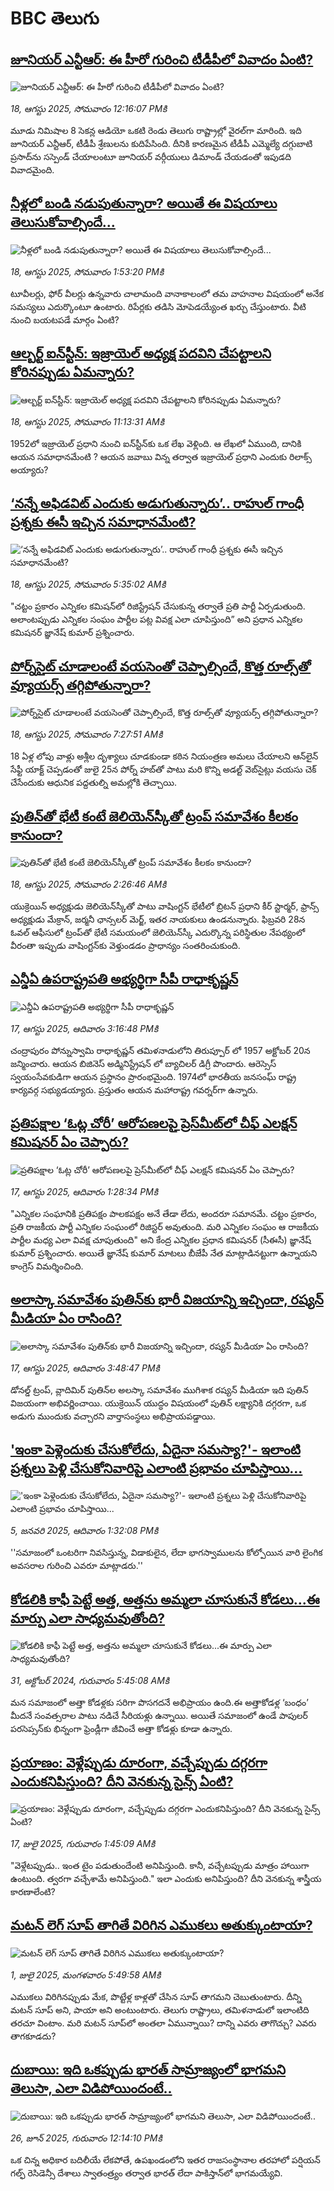 # BBC తెలుగు## [జూనియర్‌ ఎన్టీఆర్‌: ఈ హీరో  గురించి  టీడీపీలో వివాదం ఏంటి?](https://www.bbc.com/telugu/articles/cz60y7q5514o?at_medium=RSS&at_campaign=rss?at_campaign=githubrss)![జూనియర్‌ ఎన్టీఆర్‌: ఈ హీరో  గురించి  టీడీపీలో వివాదం ఏంటి?](https://ichef.bbci.co.uk/ace/ws/240/cpsprodpb/ff5c/live/dc0446a0-7c24-11f0-a40e-2dd630055bb1.jpg)_18, ఆగస్టు 2025, సోమవారం 12:16:07 PMకి_మూడు నిమిషాల 8 సెకన్ల ఆడియో ఒకటి రెండు తెలుగు రాష్ట్రాల్లో వైరల్‌గా మారింది. ఇది జూనియర్ ఎన్టీఆర్, టీడీపీ శ్రేణులను కుదిపేసింది. దీనికి కారణమైన టీడీపీ ఎమ్మెల్యే దగ్గుబాటి ప్రసాద్‌ను సస్పెండ్ చేయాలంటూ జూనియర్ వర్గీయులు డిమాండ్ చేయడంతో ఇపుడది వివాదమైంది.## [నీళ్లలో బండి నడుపుతున్నారా? అయితే ఈ విషయాలు తెలుసుకోవాల్సిందే...](https://www.bbc.com/telugu/articles/c939v79gdkvo?at_medium=RSS&at_campaign=rss?at_campaign=githubrss)![నీళ్లలో బండి నడుపుతున్నారా? అయితే ఈ విషయాలు తెలుసుకోవాల్సిందే...](https://ichef.bbci.co.uk/ace/ws/240/cpsprodpb/2fe6/live/f46fe7c0-7c39-11f0-ab3e-bd52082cd0ae.jpg)_18, ఆగస్టు 2025, సోమవారం 1:53:20 PMకి_టూవీలర్లు, ఫోర్ వీలర్లు ఉన్నవారు చాలామంది వానాకాలంలో తమ వాహనాల విషయంలో అనేక సమస్యలు ఎదుర్కొంటూ ఉంటారు. రిపేర్లకు తడిసి మోపెడయ్యేంత ఖర్చు చేస్తుంటారు. వీటి నుంచి బయటపడే మార్గం ఏంటి?## [ఆల్బర్ట్ ఐన్‌స్టీన్‌: ఇజ్రాయెల్ అధ్యక్ష పదవిని చేపట్టాలని కోరినప్పుడు ఏమన్నారు?](https://www.bbc.com/telugu/articles/cqjy2zkk2g8o?at_medium=RSS&at_campaign=rss?at_campaign=githubrss)![ఆల్బర్ట్ ఐన్‌స్టీన్‌: ఇజ్రాయెల్ అధ్యక్ష పదవిని చేపట్టాలని కోరినప్పుడు ఏమన్నారు?](https://ichef.bbci.co.uk/ace/ws/240/cpsprodpb/bfe8/live/f441cd80-7c26-11f0-a40e-2dd630055bb1.jpg)_18, ఆగస్టు 2025, సోమవారం 11:13:31 AMకి_1952లో ఇజ్రాయెల్ ప్రధాని నుంచి ఐన్‌స్టీన్‌కు ఒక లేఖ వెళ్లింది. ఆ లేఖలో ఏముంది, దానికి ఆయన సమాధానమేంటి ? ఆయన జవాబు విన్న తర్వాత ఇజ్రాయెల్ ప్రధాని ఎందుకు రిలాక్స్ అయ్యారు?## [‘నన్నే అఫిడవిట్ ఎందుకు అడుగుతున్నారు’.. రాహుల్ గాంధీ  ప్రశ్నకు ఈసీ ఇచ్చిన సమాధానమేంటి?](https://www.bbc.com/telugu/articles/cvgnjrd59x1o?at_medium=RSS&at_campaign=rss?at_campaign=githubrss)![‘నన్నే అఫిడవిట్ ఎందుకు అడుగుతున్నారు’.. రాహుల్ గాంధీ  ప్రశ్నకు ఈసీ ఇచ్చిన సమాధానమేంటి?](https://ichef.bbci.co.uk/ace/ws/240/cpsprodpb/91aa/live/7894d640-7be6-11f0-a34f-318be3fb0481.jpg)_18, ఆగస్టు 2025, సోమవారం 5:35:02 AMకి_"చట్టం ప్రకారం ఎన్నికల కమిషన్‌లో రిజిస్ట్రేషన్ చేసుకున్న తర్వాతే ప్రతి పార్టీ ఏర్పడుతుంది. అలాంటప్పుడు ఎన్నికల సంఘం పార్టీల పట్ల వివక్ష ఎలా చూపిస్తుంది” అని ప్రధాన ఎన్నికల కమిషనర్ జ్ఞానేష్ కుమార్ ప్రశ్నించారు.## [పోర్న్‌సైట్ చూడాలంటే వయసెంతో చెప్పాల్సిందే, కొత్త రూల్స్‌తో వ్యూయర్స్ తగ్గిపోతున్నారా?](https://www.bbc.com/telugu/articles/c4gm5j08lm3o?at_medium=RSS&at_campaign=rss?at_campaign=githubrss)![పోర్న్‌సైట్ చూడాలంటే వయసెంతో చెప్పాల్సిందే, కొత్త రూల్స్‌తో వ్యూయర్స్ తగ్గిపోతున్నారా?](https://ichef.bbci.co.uk/ace/ws/240/cpsprodpb/0aac/live/855e0120-7c00-11f0-ab3e-bd52082cd0ae.jpg)_18, ఆగస్టు 2025, సోమవారం 7:27:51 AMకి_18 ఏళ్ల లోపు వాళ్లు అశ్లీల దృశ్యాలు చూడకుండా కఠిన నియంత్రణ అమలు చేయాలని ఆన్‌లైన్ సేఫ్టీ యాక్ట్ చెప్పడంతో జులై 25న పోర్న్ హబ్‌తో పాటు మరి కొన్ని అడల్ట్ వెబ్‌సైట్లు వయసు చెక్ చేసేందుకు ఆధునిక పద్దతుల్ని అమల్లోకి తెచ్చాయి.## [పుతిన్‌తో భేటీ కంటే జెలియెన్‌స్కీ‌తో ట్రంప్ సమావేశం కీలకం కానుందా?](https://www.bbc.com/telugu/articles/c890q1dgxkjo?at_medium=RSS&at_campaign=rss?at_campaign=githubrss)![పుతిన్‌తో భేటీ కంటే జెలియెన్‌స్కీ‌తో ట్రంప్ సమావేశం కీలకం కానుందా?](https://ichef.bbci.co.uk/ace/ws/240/cpsprodpb/b6ca/live/e3f38dd0-7bfc-11f0-ab3e-bd52082cd0ae.jpg)_18, ఆగస్టు 2025, సోమవారం 2:26:46 AMకి_యుక్రెయిన్ అధ్యక్షుడు జెలియెన్‌స్కీతో పాటు వాషింగ్టన్ భేటీలో బ్రిటన్ ప్రధాని కీర్ స్టార్మర్, ఫ్రాన్స్ అధ్యక్షుడు మేక్రాన్, జర్మనీ ఛాన్సలర్ మెర్జ్, ఇతర నాయకులు ఉండనున్నారు. ఫిబ్రవరి 28న ఓవల్ ఆఫీసులో ట్రంప్‌తో భేటీ సమయంలో జెలియెన్‌స్కీ ఎదుర్కొన్న పరిస్థితుల నేపథ్యంలో వీరంతా ఇప్పుడు వాషింగ్టన్‌కు వెళ్తుండడం ప్రాధాన్యం సంతరించుకుంది.## [ఎన్డీఏ ఉపరాష్ట్రపతి అభ్యర్థిగా సీపీ రాధాకృష్ణన్](https://www.bbc.com/telugu/articles/cy40gvnkd4ko?at_medium=RSS&at_campaign=rss?at_campaign=githubrss)![ఎన్డీఏ ఉపరాష్ట్రపతి అభ్యర్థిగా సీపీ రాధాకృష్ణన్](https://ichef.bbci.co.uk/ace/ws/240/cpsprodpb/438e/live/977ddc80-7b7a-11f0-9fcb-edd2d2077908.jpg)_17, ఆగస్టు 2025, ఆదివారం 3:16:48 PMకి_చంద్రాపురం పోన్నుస్వామి  రాధాకృష్ణన్  తమిళనాడులోని తిరుప్పూర్ లో 1957 అక్టోబర్ 20న జన్మించారు. ఆయన బిజినెస్ అడ్మినిస్ట్రేషన్ లో బ్యాచిలర్ డిగ్రీ పొందారు. ఆరెస్సెస్ స్వయంసేవకుడిగా ఆయన ప్రస్థానం ప్రారంభమైంది.  1974లో భారతీయ జనసంఘ్ రాష్ట్ర కార్యవర్గ సభ్యుడయ్యారు. ప్రస్తుతం ఆయన మహారాష్ట్ర గవర్నర్‌గా ఉన్నారు.## [ప్రతిపక్షాల ‘ఓట్ల చోరీ’ ఆరోపణలపై ప్రెస్‌మీట్‌లో చీఫ్ ఎలక్షన్ కమిషనర్ ఏం చెప్పారు?](https://www.bbc.com/telugu/articles/cqxgy8q1dglo?at_medium=RSS&at_campaign=rss?at_campaign=githubrss)![ప్రతిపక్షాల ‘ఓట్ల చోరీ’ ఆరోపణలపై ప్రెస్‌మీట్‌లో చీఫ్ ఎలక్షన్ కమిషనర్ ఏం చెప్పారు?](https://ichef.bbci.co.uk/ace/ws/240/cpsprodpb/eee3/live/5afbf360-7b65-11f0-ab3e-bd52082cd0ae.jpg)_17, ఆగస్టు 2025, ఆదివారం 1:28:34 PMకి_"ఎన్నికల సంఘానికి ప్రతిపక్షం పాలకపక్షం అనే తేడా  లేదు, అందరూ సమానమే. 
చట్టం ప్రకారం, ప్రతి రాజకీయ పార్టీ ఎన్నికల సంఘంలో రిజిస్టర్ అవుతుంది.  మరి ఎన్నికల సంఘం ఆ రాజకీయ పార్టీల మధ్య ఎలా వివక్ష చూపుతుంది"  అని కేంద్ర ఎన్నికల ప్రధాన కమిషనర్ (సీఈసీ) జ్ఞానేష్ కుమార్ ప్రశ్నించారు.  అయితే జ్ఞానేష్ కుమార్ మాటలు బీజేపీ నేత మాట్లాడినట్టుగా ఉన్నాయని కాంగ్రెస్ విమర్శించింది.## [అలాస్కా సమావేశం పుతిన్‌కు భారీ విజయాన్ని ఇచ్చిందా, రష్యన్ మీడియా ఏం రాసింది?](https://www.bbc.com/telugu/articles/cy85p37g3dko?at_medium=RSS&at_campaign=rss?at_campaign=githubrss)![అలాస్కా సమావేశం పుతిన్‌కు భారీ విజయాన్ని ఇచ్చిందా, రష్యన్ మీడియా ఏం రాసింది?](https://ichef.bbci.co.uk/ace/ws/240/cpsprodpb/64a7/live/b77155d0-7b7a-11f0-83cc-c5da98c419b8.jpg)_17, ఆగస్టు 2025, ఆదివారం 3:48:47 PMకి_డోనల్డ్ ట్రంప్, వ్లాదిమిర్ పుతిన్‌ల అలస్కా సమావేశం ముగిశాక రష్యన్ మీడియా ఇది పుతిన్ విజయంగా అభివర్ణించాయి. యుక్రెయిన్ యుద్ధం విషయంలో పుతిన్ లక్ష్యానికి దగ్గరగా, ఒక అడుగు ముందుకు వచ్చారని వార్తాసంస్థలు అభిప్రాయపడ్డాయి.## ['ఇంకా పెళ్లెందుకు చేసుకోలేదు, ఏదైనా సమస్యా?'- ఇలాంటి ప్రశ్నలు పెళ్లి చేసుకోనివారిపై ఎలాంటి ప్రభావం చూపిస్తాయి... ](https://www.bbc.com/telugu/articles/cgq1w3lz7yyo?at_medium=RSS&at_campaign=rss?at_campaign=githubrss)!['ఇంకా పెళ్లెందుకు చేసుకోలేదు, ఏదైనా సమస్యా?'- ఇలాంటి ప్రశ్నలు పెళ్లి చేసుకోనివారిపై ఎలాంటి ప్రభావం చూపిస్తాయి... ](https://ichef.bbci.co.uk/ace/ws/240/cpsprodpb/f6de/live/72c94a60-cb3e-11ef-87df-d575b9a434a4.jpg)_5, జనవరి 2025, ఆదివారం 1:32:08 PMకి_''సమాజంలో ఒంటరిగా నివసిస్తున్న, విడాకులైన, లేదా భాగస్వాములను కోల్పోయిన వారి లైంగిక అవసరాల గురించి ఎవరూ మాట్లాడరు.''## [కోడలికి కాఫీ పెట్టే అత్త, అత్తను అమ్మలా చూసుకునే కోడలు...ఈ మార్పు ఎలా సాధ్యమవుతోంది?](https://www.bbc.com/telugu/articles/c1l41zl8el2o?at_medium=RSS&at_campaign=rss?at_campaign=githubrss)![కోడలికి కాఫీ పెట్టే అత్త, అత్తను అమ్మలా చూసుకునే కోడలు...ఈ మార్పు ఎలా సాధ్యమవుతోంది?](https://ichef.bbci.co.uk/ace/ws/240/cpsprodpb/2b61/live/9176a6d0-8b0e-11ef-a81b-b1eda9741da3.jpg)_31, అక్టోబర్ 2024, గురువారం 5:45:08 AMకి_మన సమాజంలో అత్తా కోడళ్లకు సరిగా పొసగదనే అభిప్రాయం ఉంది.ఈ అత్తాకోడళ్ల ‘బంధం’ మీదనే సంవత్సరాల పాటు నడిచే సీరియళ్లు ఉన్నాయి. అయితే సమాజంలో ఉండే పాపులర్ పరసెప్సన్‌కు భిన్నంగా ఫ్రెండ్లీగా జీవించే అత్తా కోడళ్లు కూడా ఉన్నారు.## [ప్రయాణం: వెళ్లేప్పుడు దూరంగా, వచ్చేప్పుడు దగ్గరగా ఎందుకనిపిస్తుంది? దీని వెనకున్న సైన్స్ ఏంటి?](https://www.bbc.com/telugu/articles/c0l4y727n1jo?at_medium=RSS&at_campaign=rss?at_campaign=githubrss)![ప్రయాణం: వెళ్లేప్పుడు దూరంగా, వచ్చేప్పుడు దగ్గరగా ఎందుకనిపిస్తుంది? దీని వెనకున్న సైన్స్ ఏంటి?](https://ichef.bbci.co.uk/ace/ws/240/cpsprodpb/054c/live/6957c010-62b0-11f0-8e78-11023c48a856.png)_17, జులై 2025, గురువారం 1:45:09 AMకి_"వెళ్లేటప్పుడు.. ఇంత టైం పడుతుందేంటి అనిపిస్తుంది. కానీ, వచ్చేటప్పుడు మాత్రం హాయిగా ఉంటుంది. త్వరగా వచ్చేశామే అనిపిస్తుంది." ఇలా ఎందుకు అనిపిస్తుంది? దీని వెనకున్న శాస్త్రీయ కారణాలేంటి?## [మటన్ లెగ్ సూప్ తాగితే విరిగిన ఎముకలు అతుక్కుంటాయా?](https://www.bbc.com/telugu/articles/c0l4g92j8kzo?at_medium=RSS&at_campaign=rss?at_campaign=githubrss)![మటన్ లెగ్ సూప్ తాగితే విరిగిన ఎముకలు అతుక్కుంటాయా?](https://ichef.bbci.co.uk/ace/ws/240/cpsprodpb/b31e/live/cce532c0-6d41-11f0-9462-bb509dc78127.jpg)_1, జులై 2025, మంగళవారం 5:49:58 AMకి_ఎముకలు విరిగినప్పుడు మేక, పొట్టేళ్ల కాళ్లతో చేసిన సూప్ తాగమని చెబుతుంటారు. దీన్ని మటన్ సూప్ అని, పాయా అని అంటుంటారు. తెలుగు రాష్ట్రాలు, తమిళనాడులో ఇలాంటిది తరచూ వింటాం. మరి మటన్ సూప్‌లో అంతలా ఏమున్నాయి? దాన్ని ఎవరు తాగొచ్చు? ఎవరు తాగకూడదు?## [దుబాయి: ఇది ఒకప్పుడు భారత్ సామ్రాజ్యంలో భాగమని తెలుసా, ఎలా విడిపోయిందంటే..](https://www.bbc.com/telugu/articles/ce83x3rekyyo?at_medium=RSS&at_campaign=rss?at_campaign=githubrss)![దుబాయి: ఇది ఒకప్పుడు భారత్ సామ్రాజ్యంలో భాగమని తెలుసా, ఎలా విడిపోయిందంటే..](https://ichef.bbci.co.uk/ace/ws/240/cpsprodpb/89c1/live/fbe80b80-5282-11f0-809e-059b7ea85131.jpg)_26, జూన్ 2025, గురువారం 12:14:10 PMకి_ఒక చిన్న అధికార బదిలీయే లేకపోతే, ఉపఖండంలోని ఇతర రాజసంస్థానాల తరహాలో  పర్షియన్ గల్ఫ్ రెసిడెన్సీ దేశాలు స్వాతంత్ర్యం తర్వాత భారత్ లేదా పాకిస్తాన్‌లో భాగమయ్యేవి.